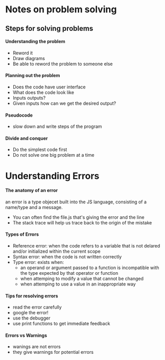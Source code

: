 
# Notes on problem solving

## Steps for solving problems

#### Understanding the problem

- Reword it
- Draw diagrams
- Be able to reword the problem to someone else

#### Planning out the problem

- Does the code have user interface
- What does the code look like
- Inputs outputs?
- Given inputs how can we get the desired output?

#### Pseudocode

- slow down and write steps of the program

#### Divide and conquer

- Do the simplest code first
- Do not solve one big problem at a time

# Understanding Errors

#### The anatomy of an error

an error is a type objecet built into the JS language, consisting of a name/type and a message.

- You can often find the file.js that's giving the error and the line
- The stack trace will help us trace back to the origin of the mistake

#### Types of Errors

- Reference error: when the code refers to a variable that is not delared and/or initialized within the current scope
- Syntax error: when the code is not written correctly
- Type error: exists when: 
    - an operand or argument passed to a function is incompatible with the type expected by that operator or function
    - when attemping to modify a value that cannot be changed
    - when attemping to use a value in an inappropriate way

#### Tips for resolving errors

- read the error carefully
- google the error!
- use the debugger
- use print functions to get immediate feedback

#### Errors vs Warnings

- wanings are not errors
- they give warnings for potential errors

